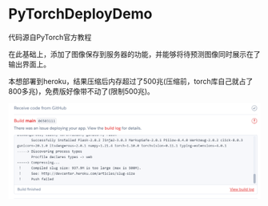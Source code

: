 # PyTorchDeployDemo

代码源自PyTorch官方教程

在此基础上，添加了图像保存到服务器的功能，并能够将待预测图像同时展示在了输出界面上。

本想部署到heroku，结果压缩后内存超过了500兆(压缩前，torch库自己就占了800多兆)，免费版好像带不动了(限制500兆)。

![log.png](log.png)
